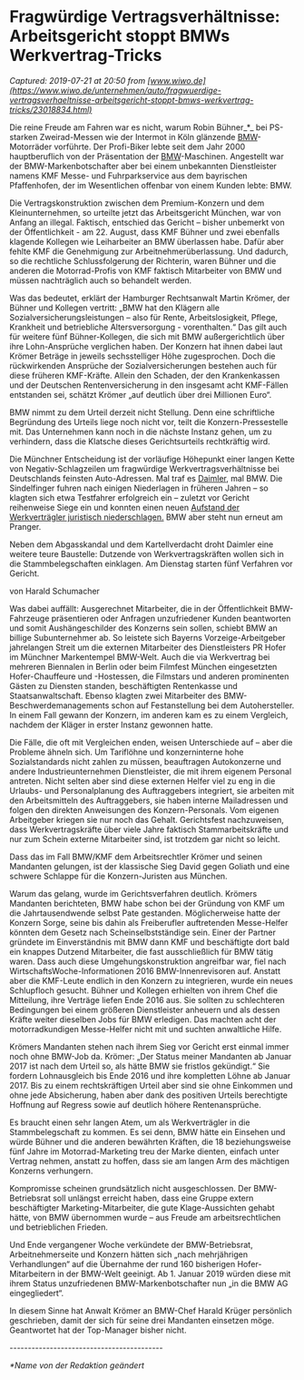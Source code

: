 # Fragwürdige Vertragsverhältnisse: Arbeitsgericht stoppt BMWs Werkvertrag-Tricks

_Captured: 2019-07-21 at 20:50 from [www.wiwo.de](https://www.wiwo.de/unternehmen/auto/fragwuerdige-vertragsverhaeltnisse-arbeitsgericht-stoppt-bmws-werkvertrag-tricks/23018834.html)_

Die reine Freude am Fahren war es nicht, warum Robin Bühner_*_ bei PS-starken Zweirad-Messen wie der Intermot in Köln glänzende [BMW](https://boerse.wiwo.de/include_chart.htn?sektion=redirectPortrait&suchbegriff=DE0005190003)-Motorräder vorführte. Der Profi-Biker lebte seit dem Jahr 2000 hauptberuflich von der Präsentation der [BMW](/themen/bmw)-Maschinen. Angestellt war der BMW-Markenbotschafter aber bei einem unbekannten Dienstleister namens KMF Messe- und Fuhrparkservice aus dem bayrischen Pfaffenhofen, der im Wesentlichen offenbar von einem Kunden lebte: BMW.

Die Vertragskonstruktion zwischen dem Premium-Konzern und dem Kleinunternehmen, so urteilte jetzt das Arbeitsgericht München, war von Anfang an illegal. Faktisch, entschied das Gericht – bisher unbemerkt von der Öffentlichkeit - am 22. August, dass KMF Bühner und zwei ebenfalls klagende Kollegen wie Leiharbeiter an BMW überlassen habe. Dafür aber fehlte KMF die Genehmigung zur Arbeitnehmerüberlassung. Und dadurch, so die rechtliche Schlussfolgerung der Richterin, waren Bühner und die anderen die Motorrad-Profis von KMF faktisch Mitarbeiter von BMW und müssen nachträglich auch so behandelt werden.

Was das bedeutet, erklärt der Hamburger Rechtsanwalt Martin Krömer, der Bühner und Kollegen vertritt: „BMW hat den Klägern alle Sozialversicherungsleistungen – also für Rente, Arbeitslosigkeit, Pflege, Krankheit und betriebliche Altersversorgung - vorenthalten.“ Das gilt auch für weitere fünf Bühner-Kollegen, die sich mit BMW außergerichtlich über ihre Lohn-Ansprüche verglichen haben. Der Konzern hat ihnen dabei laut Krömer Beträge in jeweils sechsstelliger Höhe zugesprochen. Doch die rückwirkenden Ansprüche der Sozialversicherungen bestehen auch für diese früheren KMF-Kräfte. Allein den Schaden, der den Krankenkassen und der Deutschen Rentenversicherung in den insgesamt acht KMF-Fällen entstanden sei, schätzt Krömer „auf deutlich über drei Millionen Euro“.

BMW nimmt zu dem Urteil derzeit nicht Stellung. Denn eine schriftliche Begründung des Urteils liege noch nicht vor, teilt die Konzern-Pressestelle mit. Das Unternehmen kann noch in die nächste Instanz gehen, um zu verhindern, dass die Klatsche dieses Gerichtsurteils rechtkräftig wird.

Die Münchner Entscheidung ist der vorläufige Höhepunkt einer langen Kette von Negativ-Schlagzeilen um fragwürdige Werkvertragsverhältnisse bei Deutschlands feinsten Auto-Adressen. Mal traf es [Daimler](https://boerse.wiwo.de/include_chart.htn?sektion=redirectPortrait&suchbegriff=DE0007100000), mal BMW. Die Sindelfinger fuhren nach einigen Niederlagen in früheren Jahren – so klagten sich etwa Testfahrer erfolgreich ein – zuletzt vor Gericht reihenweise Siege ein und konnten einen neuen [Aufstand der Werkverträgler juristisch niederschlagen.](/unternehmen/auto/klagen-gegen-daimler-und-bmw-werkvertrags-arbeiter-proben-den-aufstand/20092430.html) BMW aber steht nun erneut am Pranger.

Neben dem Abgasskandal und dem Kartellverdacht droht Daimler eine weitere teure Baustelle: Dutzende von Werkvertragskräften wollen sich in die Stammbelegschaften einklagen. Am Dienstag starten fünf Verfahren vor Gericht. 

von Harald Schumacher 

Was dabei auffällt: Ausgerechnet Mitarbeiter, die in der Öffentlichkeit BMW-Fahrzeuge präsentieren oder Anfragen unzufriedener Kunden beantworten und somit Aushängeschilder des Konzerns sein sollen, schiebt BMW an billige Subunternehmer ab. So leistete sich Bayerns Vorzeige-Arbeitgeber jahrelangen Streit um die externen Mitarbeiter des Dienstleisters PR Hofer im Münchner Markentempel BMW-Welt. Auch die via Werkvertrag bei mehreren Biennalen in Berlin oder beim Filmfest München eingesetzten Hofer-Chauffeure und -Hostessen, die Filmstars und anderen prominenten Gästen zu Diensten standen, beschäftigten Rentenkasse und Staatsanwaltschaft. Ebenso klagten zwei Mitarbeiter des BMW-Beschwerdemanagements schon auf Festanstellung bei dem Autohersteller. In einem Fall gewann der Konzern, im anderen kam es zu einem Vergleich, nachdem der Kläger in erster Instanz gewonnen hatte.

Die Fälle, die oft mit Vergleichen enden, weisen Unterschiede auf – aber die Probleme ähneln sich. Um Tariflöhne und konzerninterne hohe Sozialstandards nicht zahlen zu müssen, beauftragen Autokonzerne und andere Industrieunternehmen Dienstleister, die mit ihrem eigenem Personal antreten. Nicht selten aber sind diese externen Helfer viel zu eng in die Urlaubs- und Personalplanung des Auftraggebers integriert, sie arbeiten mit den Arbeitsmitteln des Auftraggebers, sie haben interne Mailadressen und folgen den direkten Anweisungen des Konzern-Personals. Vom eigenen Arbeitgeber kriegen sie nur noch das Gehalt. Gerichtsfest nachzuweisen, dass Werkvertragskräfte über viele Jahre faktisch Stammarbeitskräfte und nur zum Schein externe Mitarbeiter sind, ist trotzdem gar nicht so leicht.

Dass das im Fall BMW/KMF dem Arbeitsrechtler Krömer und seinen Mandanten gelungen, ist der klassische Sieg David gegen Goliath und eine schwere Schlappe für die Konzern-Juristen aus München.

Warum das gelang, wurde im Gerichtsverfahren deutlich. Krömers Mandanten berichteten, BMW habe schon bei der Gründung von KMF um die Jahrtausendwende selbst Pate gestanden. Möglicherweise hatte der Konzern Sorge, seine bis dahin als Freiberufler auftretenden Messe-Helfer könnten dem Gesetz nach Scheinselbstständige sein. Einer der Partner gründete im Einverständnis mit BMW dann KMF und beschäftigte dort bald ein knappes Dutzend Mitarbeiter, die fast ausschließlich für BMW tätig waren. Dass auch diese Umgehungskonstruktion angreifbar war, fiel nach WirtschaftsWoche-Informationen 2016 BMW-Innenrevisoren auf. Anstatt aber die KMF-Leute endlich in den Konzern zu integrieren, wurde ein neues Schlupfloch gesucht. Bühner und Kollegen erhielten von ihrem Chef die Mitteilung, ihre Verträge liefen Ende 2016 aus. Sie sollten zu schlechteren Bedingungen bei einem größeren Dienstleister anheuern und als dessen Kräfte weiter dieselben Jobs für BMW erledigen. Das machten acht der motorradkundigen Messe-Helfer nicht mit und suchten anwaltliche Hilfe.

Krömers Mandanten stehen nach ihrem Sieg vor Gericht erst einmal immer noch ohne BMW-Job da. Krömer: „Der Status meiner Mandanten ab Januar 2017 ist nach dem Urteil so, als hätte BMW sie fristlos gekündigt.“ Sie fordern Lohnausgleich bis Ende 2016 und ihre kompletten Löhne ab Januar 2017. Bis zu einem rechtskräftigen Urteil aber sind sie ohne Einkommen und ohne jede Absicherung, haben aber dank des positiven Urteils berechtigte Hoffnung auf Regress sowie auf deutlich höhere Rentenansprüche.

Es braucht einen sehr langen Atem, um als Werkverträgler in die Stammbelegschaft zu kommen. Es sei denn, BMW hätte ein Einsehen und würde Bühner und die anderen bewährten Kräften, die 18 beziehungsweise fünf Jahre im Motorrad-Marketing treu der Marke dienten, einfach unter Vertrag nehmen, anstatt zu hoffen, dass sie am langen Arm des mächtigen Konzerns verhungern.

Kompromisse scheinen grundsätzlich nicht ausgeschlossen. Der BMW-Betriebsrat soll unlängst erreicht haben, dass eine Gruppe extern beschäftigter Marketing-Mitarbeiter, die gute Klage-Aussichten gehabt hätte, von BMW übernommen wurde – aus Freude am arbeitsrechtlichen und betrieblichen Frieden.

Und Ende vergangener Woche verkündete der BMW-Betriebsrat, Arbeitnehmerseite und Konzern hätten sich „nach mehrjährigen Verhandlungen“ auf die Übernahme der rund 160 bisherigen Hofer-Mitarbeitern in der BMW-Welt geeinigt. Ab 1. Januar 2019 würden diese mit ihrem Status unzufriedenen BMW-Markenbotschafter nun „in die BMW AG eingegliedert“.

In diesem Sinne hat Anwalt Krömer an BMW-Chef Harald Krüger persönlich geschrieben, damit der sich für seine drei Mandanten einsetzen möge. Geantwortet hat der Top-Manager bisher nicht.

\------------------------------------------

_*Name von der Redaktion geändert_

